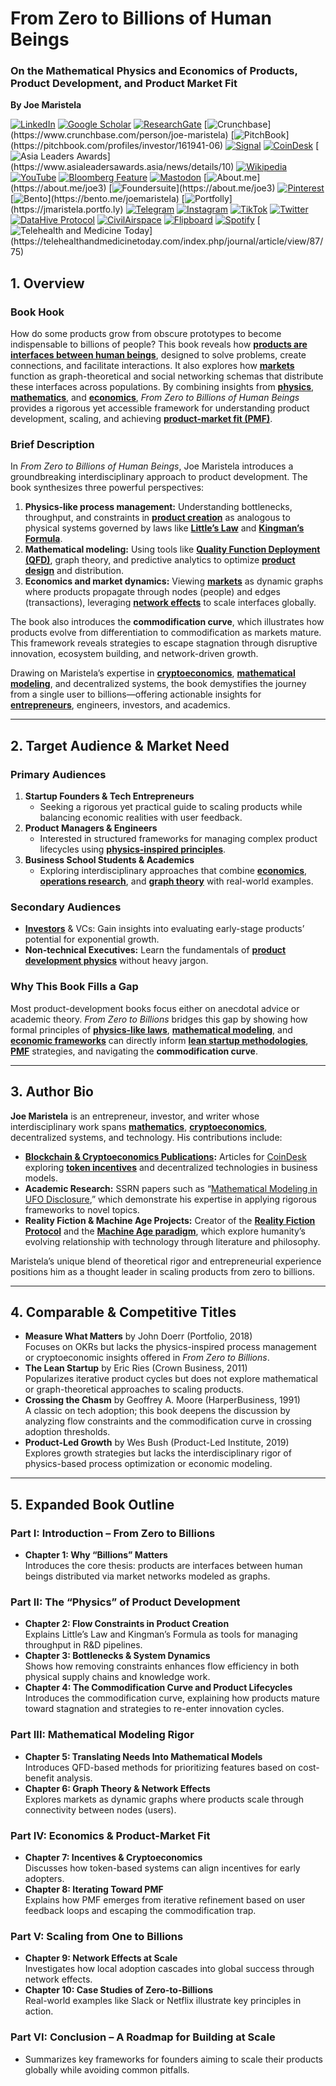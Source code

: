 # From Zero to Billions of Human Beings  
### On the Mathematical Physics and Economics of Products, Product Development, and Product Market Fit  
**By Joe Maristela**

[![LinkedIn](https://img.shields.io/badge/LinkedIn-Profile-0077B5?style=flat-square&logo=linkedin&logoColor=white)](https://linkedin.com/in/rolodexter) 
[![Google Scholar](https://img.shields.io/badge/Google_Scholar-Profile-4285F4?style=flat-square&logo=googlescholar&logoColor=white)](https://scholar.google.com/citations?user=gHTHirEAAAAJ) 
[![ResearchGate](https://img.shields.io/badge/ResearchGate-Profile-00CCBB?style=flat-square&logo=researchgate&logoColor=white)](https://www.researchgate.net/profile/Joe-Maristela-2) 
[![Crunchbase](https://img.shields.io/badge/Crunchbase-Profile-0288D1?style=flat-square&logo=data:image/svg+xml;base64,PHN...)](https://www.crunchbase.com/person/joe-maristela) 
[![PitchBook](https://img.shields.io/badge/PitchBook-Profile-003B6B?style=flat-square&logo=data:image/svg+xml;base64,PHN...)](https://pitchbook.com/profiles/investor/161941-06) 
[![Signal](https://img.shields.io/badge/Signal-Profile-6E97F0?style=flat-square&logo=signal&logoColor=white)](https://signal.nfx.com/investors/joe-maristela) 
[![CoinDesk](https://img.shields.io/badge/CoinDesk-Contributor-F7931A?style=flat-square&logo=news&logoColor=white)](https://www.coindesk.com/author/joe-maristela) 
[![Asia Leaders Awards](https://img.shields.io/badge/Asia_Leaders_Awards-Feature-DA291C?style=flat-square&logo=data:image/svg+xml;base64,PHN...)](https://www.asialeadersawards.asia/news/details/10) 
[![Wikipedia](https://img.shields.io/badge/Wikipedia-Profile-000000?style=flat-square&logo=wikipedia&logoColor=white)](https://en.wikipedia.org/wiki/File:Joe_Maristela_in_Paniqui_Tarlac_Tech_Seminar_2015.jpg) 
[![YouTube](https://img.shields.io/badge/YouTube-Channel-FF0000?style=flat-square&logo=youtube&logoColor=white)](https://www.youtube.com/@rolodexter) 
[![Bloomberg Feature](https://img.shields.io/badge/Bloomberg-Feature-5E5E5E?style=flat-square&logo=youtube&logoColor=white)](https://www.youtube.com/watch?v=Ep8Mo0kRjaY) 
[![Mastodon](https://img.shields.io/badge/Mastodon-Profile-6364FF?style=flat-square&logo=mastodon&logoColor=white)](https://mastodon.social/@JoeMaristela) 
[![About.me](https://img.shields.io/badge/About.me-Profile-000000?style=flat-square&logo=data:image/svg+xml;base64,PHN...)](https://about.me/joe3) 
[![Foundersuite](https://img.shields.io/badge/Foundersuite-Profile-0056D2?style=flat-square&logo=data:image/svg+xml;base64,PHN...)](https://about.me/joe3) 
[![Pinterest](https://img.shields.io/badge/Pinterest-@rolodexter-BD081C?style=flat-square&logo=pinterest&logoColor=white)](https://nl.pinterest.com/rolodexter/) 
[![Bento](https://img.shields.io/badge/Bento-Profile-F7931A?style=flat-square&logo=data:image/svg+xml;base64,PHN...)](https://bento.me/joemaristela) 
[![Portfolly](https://img.shields.io/badge/Portfolly-Profile-F7931A?style=flat-square&logo=data:image/svg+xml;base64,PHN...)](https://jmaristela.portfo.ly) 
[![Telegram](https://img.shields.io/badge/Telegram-Contact-2CA5E0?style=flat-square&logo=telegram&logoColor=white)](https://t.me/joemaristela) 
[![Instagram](https://img.shields.io/badge/Instagram-@joemaristela3-E4405F?style=flat-square&logo=instagram&logoColor=white)](https://www.instagram.com/joemaristela3/) 
[![TikTok](https://img.shields.io/badge/TikTok-@rolodexter-000000?style=flat-square&logo=tiktok&logoColor=white)](https://www.tiktok.com/@rolodexter) 
[![Twitter](https://img.shields.io/badge/Twitter-Profile-1DA1F2?style=flat-square&logo=twitter&logoColor=white)](https://twitter.com/joemaristela) 
[![DataHive Protocol](https://img.shields.io/badge/DataHive-Protocol-005F73?style=flat-square&logo=github&logoColor=white)](https://github.com/rolodexter/DataHive-Protocol) 
[![CivilAirspace](https://img.shields.io/badge/CivilAirspace-Project-023047?style=flat-square&logo=github&logoColor=white)](https://github.com/rolodexter/CivilAirspace) 
[![Flipboard](https://img.shields.io/badge/Flipboard-Magazine-E83151?style=flat-square&logo=flipboard&logoColor=white)](https://flipboard.com/@rolodexter/rolodexter-jergu04fz) 
[![Spotify](https://img.shields.io/badge/Spotify-Listen-1DB954?style=flat-square&logo=spotify&logoColor=white)](https://open.spotify.com/show/11s0wEdbc8k3caT6xur57a) 
[![Telehealth and Medicine Today](https://img.shields.io/badge/Telehealth-Article-0077B5?style=flat-square&logo=data:image/svg+xml;base64,PHN...)](https://telehealthandmedicinetoday.com/index.php/journal/article/view/87/75)

## 1. Overview  

### **Book Hook**  
How do some products grow from obscure prototypes to become indispensable to billions of people? This book reveals how **[products are interfaces between human beings](/literary_products/joes_notes/PRODUCTS_AS_INTERFACES.md)**, designed to solve problems, create connections, and facilitate interactions. It also explores how **[markets](/literary_products/joes_notes/MARKET_NETWORKS.md)** function as graph-theoretical and social networking schemas that distribute these interfaces across populations. By combining insights from **[physics](/literary_products/joes_notes/PHYSICS_INSPIRED_MANAGEMENT.md)**, **[mathematics](/literary_products/joes_notes/MATHEMATICAL_MODELS.md)**, and **[economics](/literary_products/joes_notes/ECONOMIC_THEORY.md)**, *From Zero to Billions of Human Beings* provides a rigorous yet accessible framework for understanding product development, scaling, and achieving **[product-market fit (PMF)](/literary_products/joes_notes/PRODUCT_MARKET_FIT.md)**.  

### **Brief Description**  
In *From Zero to Billions of Human Beings*, Joe Maristela introduces a groundbreaking interdisciplinary approach to product development. The book synthesizes three powerful perspectives:  

1. **Physics-like process management:** Understanding bottlenecks, throughput, and constraints in **[product creation](/literary_products/joes_notes/PRODUCT_CREATION.md)** as analogous to physical systems governed by laws like **[Little’s Law](/literary_products/joes_notes/LITTLES_LAW.md)** and **[Kingman’s Formula](/literary_products/joes_notes/KINGMANS_FORMULA.md)**.  
2. **Mathematical modeling:** Using tools like **[Quality Function Deployment (QFD)](/literary_products/joes_notes/QUALITY_FUNCTION_DEPLOYMENT.md)**, graph theory, and predictive analytics to optimize **[product design](/literary_products/joes_notes/PRODUCT_DESIGN.md)** and distribution.  
3. **Economics and market dynamics:** Viewing **[markets](/literary_products/joes_notes/MARKET_DYNAMICS.md)** as dynamic graphs where products propagate through nodes (people) and edges (transactions), leveraging **[network effects](/literary_products/joes_notes/NETWORK_EFFECTS.md)** to scale interfaces globally.  

The book also introduces the **commodification curve**, which illustrates how products evolve from differentiation to commodification as markets mature. This framework reveals strategies to escape stagnation through disruptive innovation, ecosystem building, and network-driven growth.

Drawing on Maristela’s expertise in **[cryptoeconomics](/literary_products/joes_notes/CRYPTOECONOMICS.md)**, **[mathematical modeling](/literary_products/joes_notes/MATHEMATICAL_MODELS.md)**, and decentralized systems, the book demystifies the journey from a single user to billions—offering actionable insights for **[entrepreneurs](/literary_products/joes_notes/ENTREPRENEURSHIP.md)**, engineers, investors, and academics.

---

## 2. Target Audience & Market Need  

### **Primary Audiences**  
1. **Startup Founders & Tech Entrepreneurs**  
   - Seeking a rigorous yet practical guide to scaling products while balancing economic realities with user feedback.  
2. **Product Managers & Engineers**  
   - Interested in structured frameworks for managing complex product lifecycles using **[physics-inspired principles](/literary_products/joes_notes/PHYSICS_INSPIRED_MANAGEMENT.md)**.  
3. **Business School Students & Academics**  
   - Exploring interdisciplinary approaches that combine **[economics](/literary_products/joes_notes/ECONOMIC_THEORY.md)**, **[operations research](/literary_products/joes_notes/OPERATIONS_RESEARCH.md)**, and **[graph theory](/literary_products/joes_notes/GRAPH_THEORY.md)** with real-world examples.  

### **Secondary Audiences**  
- **[Investors](/literary_products/joes_notes/INVESTORS.md)** & VCs: Gain insights into evaluating early-stage products’ potential for exponential growth.  
- **Non-technical Executives:** Learn the fundamentals of **[product development physics](/literary_products/joes_notes/PHYSICS_INSPIRED_MANAGEMENT.md)** without heavy jargon.  

### **Why This Book Fills a Gap**  
Most product-development books focus either on anecdotal advice or academic theory. *From Zero to Billions* bridges this gap by showing how formal principles of **[physics-like laws](/literary_products/joes_notes/PHYSICS_INSPIRED_MANAGEMENT.md)**, **[mathematical modeling](/literary_products/joes_notes/MATHEMATICAL_MODELS.md)**, and **[economic frameworks](/literary_products/joes_notes/ECONOMIC_THEORY.md)** can directly inform **[lean startup methodologies](/literary_products/joes_notes/LEAN_STARTUP.md)**, **[PMF](/literary_products/joes_notes/PRODUCT_MARKET_FIT.md)** strategies, and navigating the **commodification curve**.

---

## 3. Author Bio  

**Joe Maristela** is an entrepreneur, investor, and writer whose interdisciplinary work spans **[mathematics](/literary_products/joes_notes/MATHEMATICS.md)**, **[cryptoeconomics](/literary_products/joes_notes/CRYPTOECONOMICS.md)**, decentralized systems, and technology. His contributions include:  

- **[Blockchain & Cryptoeconomics Publications](/literary_products/joes_notes/BLOCKCHAIN_AND_CRYPTOECONOMICS.md):** Articles for [CoinDesk](https://www.coindesk.com) exploring **[token incentives](/literary_products/joes_notes/TOKEN_INCENTIVES.md)** and decentralized technologies in business models.  
- **Academic Research:** SSRN papers such as “[Mathematical Modeling in UFO Disclosure](/literary_products/joes_notes/MATHEMATICAL_MODELING.md),” which demonstrate his expertise in applying rigorous frameworks to novel topics.  
- **Reality Fiction & Machine Age Projects:** Creator of the **[Reality Fiction Protocol](/literary_products/joes_notes/REALITY_FICTION_PROTOCOL.md)** and the **[Machine Age paradigm](/literary_products/joes_notes/MACHINE_AGE.md)**, which explore humanity’s evolving relationship with technology through literature and philosophy.  

Maristela’s unique blend of theoretical rigor and entrepreneurial experience positions him as a thought leader in scaling products from zero to billions.

---

## 4. Comparable & Competitive Titles  

- **Measure What Matters** by John Doerr (Portfolio, 2018)  
  Focuses on OKRs but lacks the physics-inspired process management or cryptoeconomic insights offered in *From Zero to Billions*.  
- **The Lean Startup** by Eric Ries (Crown Business, 2011)  
  Popularizes iterative product cycles but does not explore mathematical or graph-theoretical approaches to scaling products.  
- **Crossing the Chasm** by Geoffrey A. Moore (HarperBusiness, 1991)  
  A classic on tech adoption; this book deepens the discussion by analyzing flow constraints and the commodification curve in crossing adoption thresholds.  
- **Product-Led Growth** by Wes Bush (Product-Led Institute, 2019)  
  Explores growth strategies but lacks the interdisciplinary rigor of physics-based process optimization or economic modeling.  

---

## 5. Expanded Book Outline  

### Part I: Introduction – From Zero to Billions  
- **Chapter 1: Why “Billions” Matters**  
  Introduces the core thesis: products are interfaces between human beings distributed via market networks modeled as graphs.  

### Part II: The “Physics” of Product Development  
- **Chapter 2: Flow Constraints in Product Creation**  
  Explains Little’s Law and Kingman’s Formula as tools for managing throughput in R&D pipelines.  
- **Chapter 3: Bottlenecks & System Dynamics**  
  Shows how removing constraints enhances flow efficiency in both physical supply chains and knowledge work.  
- **Chapter 4: The Commodification Curve and Product Lifecycles**  
  Introduces the commodification curve, explaining how products mature toward stagnation and strategies to re-enter innovation cycles.  

### Part III: Mathematical Modeling Rigor  
- **Chapter 5: Translating Needs Into Mathematical Models**  
  Introduces QFD-based methods for prioritizing features based on cost-benefit analysis.  
- **Chapter 6: Graph Theory & Network Effects**  
  Explores markets as dynamic graphs where products scale through connectivity between nodes (users).  

### Part IV: Economics & Product-Market Fit  
- **Chapter 7: Incentives & Cryptoeconomics**  
  Discusses how token-based systems can align incentives for early adopters.  
- **Chapter 8: Iterating Toward PMF**  
  Explains how PMF emerges from iterative refinement based on user feedback loops and escaping the commodification trap.  

### Part V: Scaling from One to Billions  
- **Chapter 9: Network Effects at Scale**  
  Investigates how local adoption cascades into global success through network effects.  
- **Chapter 10: Case Studies of Zero-to-Billions**  
  Real-world examples like Slack or Netflix illustrate key principles in action.  

### Part VI: Conclusion – A Roadmap for Building at Scale  
- Summarizes key frameworks for founders aiming to scale their products globally while avoiding common pitfalls.  
